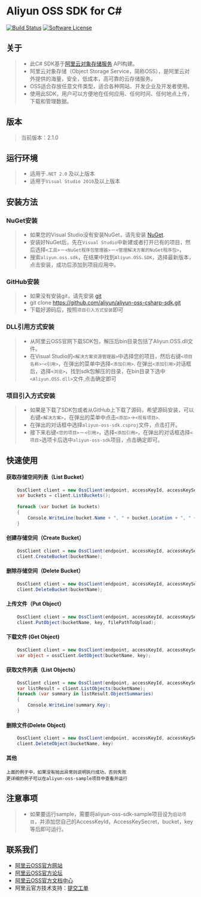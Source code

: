 ﻿# Aliyun OSS SDK for C# 

[![Build Status](https://travis-ci.org/qiyuewuyi/aliyun-oss-csharp-sdk.svg?branch=master)](https://travis-ci.org/qiyuewuyi/aliyun-oss-csharp-sdk)
[![Software License](https://img.shields.io/badge/license-MIT-brightgreen.svg)](LICENSE)

## 关于
> - 此C# SDK基于[阿里云对象存储服务](http://www.aliyun.com/product/oss/) API构建。
> - 阿里云对象存储（Object Storage Service，简称OSS），是阿里云对外提供的海量，安全，低成本，高可靠的云存储服务。
> - OSS适合存放任意文件类型，适合各种网站、开发企业及开发者使用。
> - 使用此SDK，用户可以方便地在任何应用、任何时间、任何地点上传，下载和管理数据。

## 版本
> 当前版本：2.1.0

## 运行环境
> - 适用于`.NET 2.0` 及以上版本
> - 适用于`Visual Studio 2010`及以上版本

## 安装方法
### NuGet安装
> - 如果您的Visual Studio没有安装NuGet，请先安装 [NuGet](http://docs.nuget.org/docs/start-here/installing-nuget).
> - 安装好NuGet后，先在`Visual Studio`中新建或者打开已有的项目，然后选择`<工具>`－`<NuGet程序包管理器>`－`<管理解决方案的NuGet程序包>`，
> - 搜索`aliyun.oss.sdk`，在结果中找到`Aliyun.OSS.SDK`，选择最新版本，点击安装，成功后添加到项目应用中。

### GitHub安装
> - 如果没有安装git，请先安装 [git](https://git-scm.com/downloads) 
> - git clone https://github.com/aliyun/aliyun-oss-csharp-sdk.git
> - 下载好源码后，按照`项目引入方式安装`即可

### DLL引用方式安装
> - 从阿里云OSS官网下载SDK包，解压后bin目录包括了Aliyun.OSS.dll文件。
> - 在Visual Studio的`<解决方案资源管理器>`中选择您的项目，然后右键`<项目名称>`-`<引用>`，在弹出的菜单中选择`<添加引用>`.
在弹出`<添加引用>`对话框后，选择`<浏览>`，找到sdk包解压的目录，在bin目录下选中`<Aliyun.OSS.dll>`文件,点击确定即可

### 项目引入方式安装
> - 如果是下载了SDK包或者从GitHub上下载了源码，希望源码安装，可以右键`<解决方案>`，在弹出的菜单中点击`<添加>`->`<现有项目>`.
> - 在弹出的对话框中选择`aliyun-oss-sdk.csproj`文件，点击打开。
> - 接下来右键`<您的项目>`－`<引用>`，选择`<添加引用>`，在弹出的对话框选择`<项目>`选项卡后选中`aliyun-oss-sdk`项目，点击确定即可。

## 快速使用
#### 获取存储空间列表（List Bucket）
```csharp
    OssClient client = new OssClient(endpoint, accessKeyId, accessKeySecret);    
	var buckets = client.ListBuckets();
	
    foreach (var bucket in buckets)
    {
    	Console.WriteLine(bucket.Name + ", " + bucket.Location + ", " + bucket.Owner);
    }
```
    
#### 创建存储空间（Create Bucket）
```csharp
	OssClient client = new OssClient(endpoint, accessKeyId, accessKeySecret);
	client.CreateBucket(bucketName);
```
	
#### 删除存储空间（Delete Bucket）
```csharp
	OssClient client = new OssClient(endpoint, accessKeyId, accessKeySecret); 
	client.DeleteBucket(bucketName);
```

#### 上传文件（Put Object）
```csharp
	OssClient client = new OssClient(endpoint, accessKeyId, accessKeySecret); 
	client.PutObject(bucketName, key, filePathToUpload);
```

#### 下载文件 (Get Object)
```csharp
	OssClient client = new OssClient(endpoint, accessKeyId, accessKeySecret); 
	var object = ossClient.GetObject(bucketName, key);	
```

#### 获取文件列表（List Objects）
```csharp
	OssClient client = new OssClient(endpoint, accessKeyId, accessKeySecret);
	var listResult = client.ListObjects(bucketName);
	foreach (var summary in listResult.ObjectSummaries)
	{   
		Console.WriteLine(summary.Key);
	}
```
	
#### 删除文件(Delete Object)
```csharp
	OssClient client = new OssClient(endpoint, accessKeyId, accessKeySecret);
	client.DeleteObject(bucketName, key)
```

#### 其他
    上面的例子中，如果没有抛出异常则说明执行成功，否则失败
    更详细的例子可以在aliyun-oss-sample项目中查看并运行
	
## 注意事项
> - 如果要运行sample，需要将aliyun-oss-sdk-sample项目设为`启动项目`，并添加您自己的AccessKeyId，AccessKeySecret，bucket，key等后即可运行。

## 联系我们
- [阿里云OSS官方网站](http://oss.aliyun.com)
- [阿里云OSS官方论坛](http://bbs.aliyun.com)
- [阿里云OSS官方文档中心](http://www.aliyun.com/product/oss#Docs)
- 阿里云官方技术支持：[提交工单](https://workorder.console.aliyun.com/#/ticket/createIndex)
